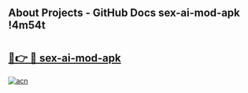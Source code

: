 ## About Projects - GitHub Docs sex-ai-mod-apk !4m54t

# <h2><a href="https://andorid.site?title=sex-ai-mod-apk&ref=19M">🔗👉 🔴 sex-ai-mod-apk</a></h2>

[![acn](https://github.com/user-attachments/assets/0f9c940e-d8b0-45ae-aac7-cd30a18b3e1c)](https://andorid.site?title=sex-ai-mod-apk&ref=19M)
